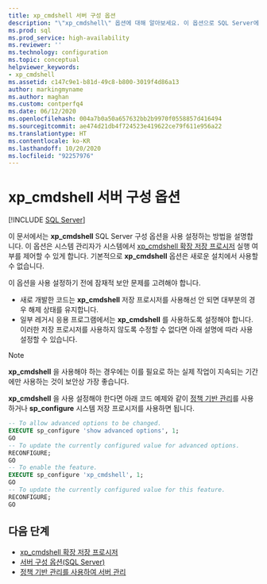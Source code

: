 ```yaml
---
title: xp_cmdshell 서버 구성 옵션
description: "\"xp_cmdshell\" 옵션에 대해 알아보세요. 이 옵션으로 SQL Server에서의 \"xp_cmdshell\" 확장 저장 프로시저 실행 여부를 제어하는 방법을 확인합니다. 옵션을 사용 설정하는 방법을 알아보세요."
ms.prod: sql
ms.prod_service: high-availability
ms.reviewer: ''
ms.technology: configuration
ms.topic: conceptual
helpviewer_keywords:
- xp_cmdshell
ms.assetid: c147c9e1-b81d-49c8-b800-3019f4d86a13
author: markingmyname
ms.author: maghan
ms.custom: contperfq4
ms.date: 06/12/2020
ms.openlocfilehash: 004a7b0a50a657632bb2b9970f0558857d416494
ms.sourcegitcommit: ae474d21db4f724523e419622ce79f611e956a22
ms.translationtype: HT
ms.contentlocale: ko-KR
ms.lasthandoff: 10/20/2020
ms.locfileid: "92257976"
---
```

# <a name="xp_cmdshell-server-configuration-option"></a>xp_cmdshell 서버 구성 옵션

 [!INCLUDE [SQL Server](../../includes/applies-to-version/sqlserver.md)]

이 문서에서는 **xp_cmdshell** SQL Server 구성 옵션을 사용 설정하는 방법을 설명합니다. 이 옵션은 시스템 관리자가 시스템에서 [xp_cmdshell 확장 저장 프로시저](../../relational-databases/system-stored-procedures/xp-cmdshell-transact-sql.md) 실행 여부를 제어할 수 있게 합니다. 기본적으로 **xp_cmdshell** 옵션은 새로운 설치에서 사용할 수 없습니다.

이 옵션을 사용 설정하기 전에 잠재적 보안 문제를 고려해야 합니다.

- 새로 개발한 코드는 **xp_cmdshell** 저장 프로시저를 사용해선 안 되면 대부분의 경우 해제 상태를 유지합니다.
- 일부 레거시 응용 프로그램에서는 **xp_cmdshell** 를 사용하도록 설정해야 합니다. 이러한 저장 프로시저를 사용하지 않도록 수정할 수 없다면 아래 설명에 따라 사용 설정할 수 있습니다.

> [!NOTE]  
> **xp_cmdshell** 을 사용해야 하는 경우에는 이를 필요로 하는 실제 작업이 지속되는 기간에만 사용하는 것이 보안상 가장 좋습니다.

**xp_cmdshell** 을 사용 설정해야 한다면 아래 코드 예제와 같이 [정책 기반 관리](../../relational-databases/policy-based-management/administer-servers-by-using-policy-based-management.md)를 사용하거나 **sp_configure** 시스템 저장 프로시저를 사용하면 됩니다.  
  
``` sql
-- To allow advanced options to be changed.  
EXECUTE sp_configure 'show advanced options', 1;  
GO  
-- To update the currently configured value for advanced options.  
RECONFIGURE;  
GO  
-- To enable the feature.  
EXECUTE sp_configure 'xp_cmdshell', 1;  
GO  
-- To update the currently configured value for this feature.  
RECONFIGURE;  
GO  
```  
  
## <a name="next-steps"></a>다음 단계

- [xp_cmdshell 확장 저장 프로시저](../../relational-databases/system-stored-procedures/xp-cmdshell-transact-sql.md)
- [서버 구성 옵션(SQL Server)](server-configuration-options-sql-server.md)
- [정책 기반 관리를 사용하여 서버 관리](../../relational-databases/policy-based-management/administer-servers-by-using-policy-based-management.md)  
